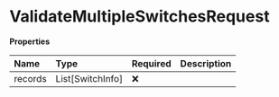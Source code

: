 # ValidateMultipleSwitchesRequest

**Properties**

| Name    | Type             | Required | Description |
| :------ | :--------------- | :------- | :---------- |
| records | List[SwitchInfo] | ❌       |             |

<!-- This file was generated by liblab | https://liblab.com/ -->
